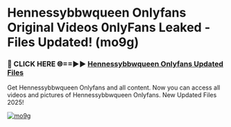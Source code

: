 # Hennessybbwqueen Onlyfans Original Videos 0nlyFans Leaked - Files Updated! (mo9g)

<h3>🔴 CLICK HERE 🌐==►► <a href="https://tinyurl.com/ehrbuxhb" rel="nofollow">Hennessybbwqueen Onlyfans Updated Files</a></h3>

Get Hennessybbwqueen Onlyfans and all content. Now you can access all videos and pictures of Hennessybbwqueen Onlyfans. New Updated Files 2025!

[![mo9g](https://i.imgur.com/lVYEuWS.gif)](https://tinyurl.com/ehrbuxhb)
